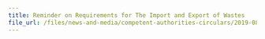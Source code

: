 ```yaml
---
title: Reminder on Requirements for The Import and Export of Wastes 
file_url: /files/news-and-media/competent-authorities-circulars/2019-08-20-CA.pdf
---
```

